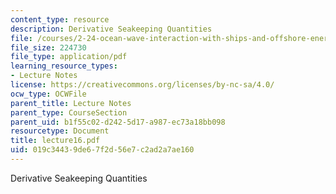 ```yaml
---
content_type: resource
description: Derivative Seakeeping Quantities
file: /courses/2-24-ocean-wave-interaction-with-ships-and-offshore-energy-systems-13-022-spring-2002/019c34439de67f2d56e7c2ad2a7ae160_lecture16.pdf
file_size: 224730
file_type: application/pdf
learning_resource_types:
- Lecture Notes
license: https://creativecommons.org/licenses/by-nc-sa/4.0/
ocw_type: OCWFile
parent_title: Lecture Notes
parent_type: CourseSection
parent_uid: b1f55c02-d242-5d17-a987-ec73a18bb098
resourcetype: Document
title: lecture16.pdf
uid: 019c3443-9de6-7f2d-56e7-c2ad2a7ae160
---
```

Derivative Seakeeping Quantities